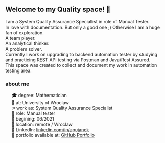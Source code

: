 ## Welcome to my Quality space! :star2:

I am a System Quality Assurance Speciallist in role of Manual Tester.<br>
In love with documentation. But only a good one ;) Otherwise I am a huge fan of exploration.<br>
A team player.<br>
An analytical thinker.<br>
A problem solver.<br>
Currently I work on upgrading to backend automation tester by studying and practicing REST API testing via Postman and Java/Rest Assured.<br>
This space was created to collect and document my work in automation testing area.

### about me
&nbsp;&nbsp;&nbsp;&nbsp;&nbsp;:mortar_board: degree: Mathematician<br>
&nbsp;&nbsp;&nbsp;&nbsp;&nbsp;:school: at: University of Wroclaw<br>
&nbsp;&nbsp;&nbsp;&nbsp;&nbsp;:arrow_upper_right: work as: System Quality Assurance Specialist<br>
&nbsp;&nbsp;&nbsp;&nbsp;&nbsp;:pushpin: role: Manual tester<br>
&nbsp;&nbsp;&nbsp;&nbsp;&nbsp;:date: begining: 06/2021<br>
&nbsp;&nbsp;&nbsp;&nbsp;&nbsp;:round_pushpin: location: remote / Wroclaw <br>
&nbsp;&nbsp;&nbsp;&nbsp;&nbsp;:link: LinkedIn: [linkedin.com/in/apujanek](http://linkedin.com/in/apujanek)<br>
&nbsp;&nbsp;&nbsp;&nbsp;&nbsp;:link: portfolio available at: [GitHub Portfolio](https://github.com/AleksandraPujanek/testingPortfolio)<br>

